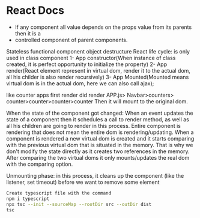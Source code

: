 # React Docs

* If any component all value depends on the props value from its parents then it is a 
* controlled component of parent components.

Stateless functional component
object destructure
React life cycle: is only used in class component
1- App constructor(When instance of class created, it is perfect opportunity to initialize the property)
2- App render(React element represent in virtual dom, render it to the actual dom, all his childer is also render recursively)
3- App Mounted(Mounted means virtual dom is in the actual dom, here we can also call ajax);

like counter apps first render did render APP.js> Navbar>counters> counter>counter>counter>counter
Then it will mount to the original dom.

When the state of the component got changed: 
When an event updates the state of a component then it schedules a call to render method, as well as all his children are going to render in this process.
Entire component is rendering that does not mean the entire dom is rendering/updating.
When a component is rendered a new virtual dom is created and it starts comparing with the previous virtual dom that is situated in the memory.
That is why we don't modify the state directly as it creates two references in the memory.
After comparing the two virtual doms it only mounts/updates the real dom with the comparing option.

Unmounting phase: in this process, it cleans up the component (like the listener, set timeout) before we want to remove some element

``` bash
Create typescript file with the command
npm i typescript
npx tsc --init --sourceMap --rootDir src --outDir dist 
tsc
```